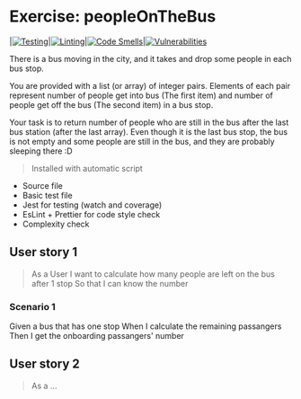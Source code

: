 # Exercise: peopleOnTheBus
|[![Testing](https://github.com/sfruzsi/peopleOnTheBus/actions/workflows/test.yml/badge.svg)](https://github.com/sfruzsi/peopleOnTheBus/actions/workflows/test.yml)|[![Linting](https://github.com/sfruzsi/peopleOnTheBus/actions/workflows/lint.yml/badge.svg)](https://github.com/sfruzsi/peopleOnTheBus/actions/workflows/lint.yml)|[![Code Smells](https://sonarcloud.io/api/project_badges/measure?project=sfruzsi_peopleOnTheBus&metric=code_smells)](https://sonarcloud.io/summary/new_code?id=sfruzsi_peopleOnTheBus)|[![Vulnerabilities](https://sonarcloud.io/api/project_badges/measure?project=sfruzsi_peopleOnTheBus&metric=vulnerabilities)](https://sonarcloud.io/summary/new_code?id=sfruzsi_peopleOnTheBus)

There is a bus moving in the city, and it takes and drop some people in each bus stop.

You are provided with a list (or array) of integer pairs.
Elements of each pair represent number of people get into bus (The first item) and number of people get off the bus (The second item) in a bus stop.

Your task is to return number of people who are still in the bus after the last bus station (after the last array). Even though it is the last bus stop, the bus is not empty and some people are still in the bus, and they are probably sleeping there :D

> Installed with automatic script
- Source file
- Basic test file
- Jest for testing (watch and coverage)
- EsLint + Prettier for code style check
- Complexity check

## User story 1
> As a User
> I want to calculate how many people are left on the bus after 1 stop
> So that I can know the number

### Scenario 1
Given a bus that has one stop
When I calculate the remaining passangers
Then I get the onboarding passangers' number

## User story 2
> As a ...

